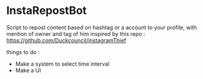 # InstaRepostBot
Script to repost content based on hashtag or a account to your profile, with mention of owner and tag of him
inspired by this repo : https://github.com/Duckcouncil/instagramThief

things to do :
+ Make a system to select time interval
+ Make a UI 

